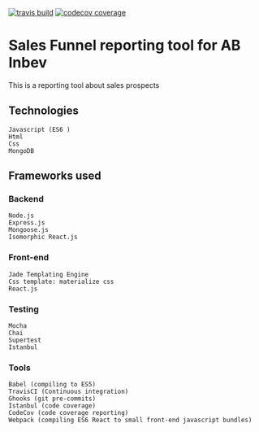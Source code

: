 [![travis build](https://img.shields.io/travis/easybird/salesfunnel-abinbev.svg?style=flat-square)](https://travis-ci.org/easybird/salesfunnel-abinbev)
[![codecov coverage](https://img.shields.io/codecov/c/github/easybird/salesfunnel-abinbev.svg)](https://codecov.io/github/easybird/salesfunnel-abinbev)

# Sales Funnel reporting tool for AB Inbev
This is a reporting tool about sales prospects

## Technologies
    Javascript (ES6 )
    Html
    Css
    MongoDB

## Frameworks used
### Backend
    Node.js
    Express.js
    Mongoose.js
    Isomorphic React.js

### Front-end
    Jade Templating Engine
    Css template: materialize css
    React.js

### Testing
    Mocha
    Chai
    Supertest
    Istanbul

### Tools
    Babel (compiling to ES5)
    TravisCI (Continuous integration)
    Ghooks (git pre-commits)
    Istanbul (code coverage)
    CodeCov (code coverage reporting)
    Webpack (compiling ES6 React to small front-end javascript bundles)